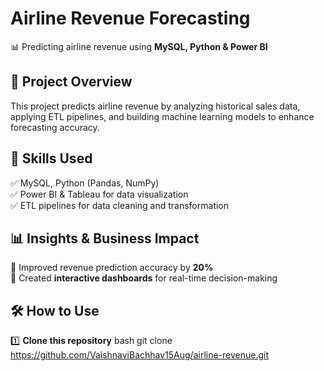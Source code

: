 # Airline Revenue Forecasting  
📊 Predicting airline revenue using **MySQL, Python & Power BI**  

## 🚀 Project Overview  
This project predicts airline revenue by analyzing historical sales data, applying ETL pipelines, and building machine learning models to enhance forecasting accuracy.  

## 📌 Skills Used  
✅ MySQL, Python (Pandas, NumPy)  
✅ Power BI & Tableau for data visualization  
✅ ETL pipelines for data cleaning and transformation  

## 📊 Insights & Business Impact  
🔹 Improved revenue prediction accuracy by **20%**  
🔹 Created **interactive dashboards** for real-time decision-making  

## 🛠 How to Use  
1️⃣ **Clone this repository** 
bash
git clone https://github.com/VaishnaviBachhav15Aug/airline-revenue.git



